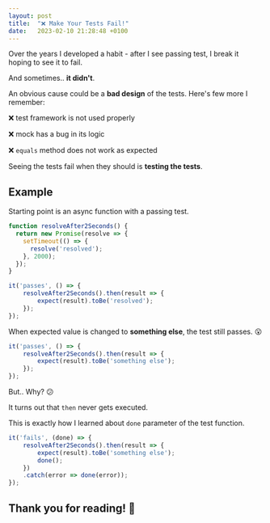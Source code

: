 ```yaml
---
layout: post
title:  "❌ Make Your Tests Fail!"
date:   2023-02-10 21:28:48 +0100
---
```

Over the years I developed a habit - after I see passing test, I break it hoping to see it to fail.

And sometimes.. **it didn't**.

An obvious cause could be a **bad design** of the tests. Here's few more I remember:

❌ test framework is not used properly

❌ mock has a bug in its logic

❌ `equals` method does not work as expected

Seeing the tests fail when they should is **testing the tests**.

## Example

Starting point is an async function with a passing test.

```javascript
function resolveAfter2Seconds() {
  return new Promise(resolve => {
    setTimeout(() => {
      resolve('resolved');
    }, 2000);
  });
}

it('passes', () => {
    resolveAfter2Seconds().then(result => {
        expect(result).toBe('resolved');
    });
});
```

When expected value is changed to **something else**, the test still passes. 😮

```javascript
it('passes', () => {
    resolveAfter2Seconds().then(result => {
        expect(result).toBe('something else');
    });
});
```

But.. Why? 😕

It turns out that `then` never gets executed.

This is exactly how I learned about `done` parameter of the test function.

```javascript
it('fails', (done) => {
    resolveAfter2Seconds().then(result => {
        expect(result).toBe('something else');
        done();
    })
    .catch(error => done(error));
});
```

## Thank you for reading! 👋